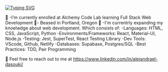 [![Typing SVG](https://readme-typing-svg.herokuapp.com/?lines=Hi+there+I'm+Alejandra)](https://git.io/typing-svg)



 🌱 -I’m currently enrolled at Alchemy Code Lab learning Full Stack Web Development
 📍- Beased in Portland, Oregon
 🔭 -I'm currentrly expanding my knoelwdge about web development. Which consists of:
     -Languages: HTML, CSS, JavaScript, Python
     -Environments/Frameworks: React, Material-UI, Node.js
     -Testing: Jest, SuperTest, React Testing Library
     -Dev Tools: VScode, Github, Netlify
     -Databases: Supabase, Postgres/SQL
     -Best Practices: TDD, Pair Programming

  💬 Feel free to reach out to me at https://www.linkedin.com/in/alejandrael-dasouki/
